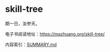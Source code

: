 # skill-tree

期一日，汝参天。

电子书阅读地址：<https://mazhuang.org/skill-tree/>

内容索引：[SUMMARY.md](./SUMMARY.md)
